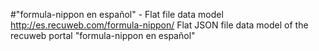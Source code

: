 #"formula-nippon en español" - Flat file data model
http://es.recuweb.com/formula-nippon/
Flat JSON file data model of the recuweb portal "formula-nippon en español"
